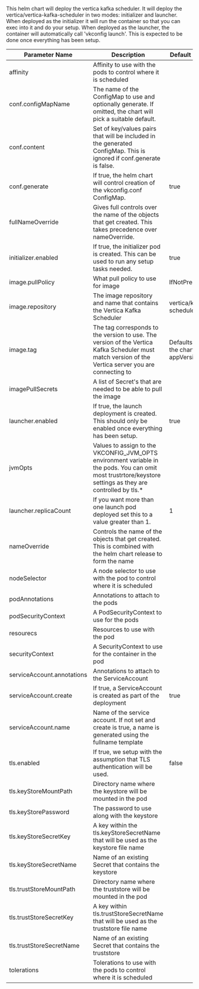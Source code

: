 This helm chart will deploy the vertica kafka scheduler. It will deploy the vertica/vertica-kafka-scheduler in two modes: initializer and launcher. When deployed as the initializer it will run the container so that you can exec into it and do your setup. When deployed as the launcher, the container will automatically call 'vkconfig launch'. This is expected to be done once everything has been setup.

| Parameter Name | Description | Default Value |
|----------------|-------------|---------------|
| affinity | Affinity to use with the pods to control where it is scheduled | |
| conf.configMapName | The name of the ConfigMap to use and optionally generate. If omitted, the chart will pick a suitable default. | |
| conf.content | Set of key/values pairs that will be included in the generated ConfigMap. This is ignored if conf.generate is false. | |
| conf.generate | If true, the helm chart will control creation of the vkconfig.conf ConfigMap. | true |
| fullNameOverride | Gives full controls over the name of the objects that get created. This takes precedence over nameOverride. | |
| initializer.enabled | If true, the initializer pod is created. This can be used to run any setup tasks needed. | true |
| image.pullPolicy | What pull policy to use for image | IfNotPresent |
| image.repository | The image repository and name that contains the Vertica Kafka Scheduler | vertica/kafka-scheduler |
| image.tag | The tag corresponds to the version to use. The version of the Vertica Kafka Scheduler must match version of the Vertica server you are connecting to | Defaults to the charts appVersion |
| imagePullSecrets | A list of Secret's that are needed to be able to pull the image | |
| launcher.enabled | If true, the launch deployment is created. This should only be enabled once everything has been setup. | true |
| jvmOpts | Values to assign to the VKCONFIG_JVM_OPTS environment variable in the pods. You can omit most trustrtore/keystore settings as they are controlled by tls.* | |
| launcher.replicaCount | If you want more than one launch pod deployed set this to a value greater than 1. | 1 |
| nameOverride | Controls the name of the objects that get created. This is combined with the helm chart release to form the name | |
| nodeSelector | A node selector to use with the pod to control where it is scheduled | |
| podAnnotations | Annotations to attach to the pods | |
| podSecurityContext | A PodSecurityContext to use for the pods | |
| resourecs | Resources to use with the pod | |
| securityContext | A SecurityContext to use for the container in the pod | |
| serviceAccount.annotations | Annotations to attach to the ServiceAccount | |
| serviceAccount.create | If true, a ServiceAccount is created as part of the deployment | true |
| serviceAccount.name | Name of the service account. If not set and create is true, a name is generated using the fullname template | |
| tls.enabled | If true, we setup with the assumption that TLS authentication will be used. | false |
| tls.keyStoreMountPath | Directory name where the keystore will be mounted in the pod | |
| tls.keyStorePassword | The password to use along with the keystore | |
| tls.keyStoreSecretKey | A key within the tls.keyStoreSecretName that will be used as the keystore file name | |
| tls.keyStoreSecretName | Name of an existing Secret that contains the keystore | |
| tls.trustStoreMountPath | Directory name where the truststore will be mounted in the pod | |
| tls.trustStoreSecretKey | A key within tls.trustStoreSecretName that will be used as the truststore file name | |
| tls.trustStoreSecretName | Name of an existing Secret that contains the truststore | |
| tolerations | Tolerations to use with the pods to control where it is scheduled | |
